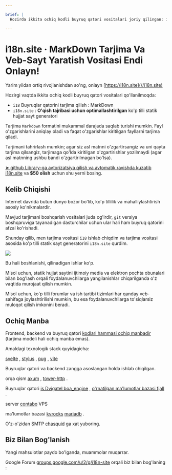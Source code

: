 ```yaml
---

brief: |
  Hozirda ikkita ochiq kodli buyruq qatori vositalari joriy qilingan: i18 (MarkDown buyruq satrini tarjima qilish vositasi) va i18n.site (ko'p tilli statik hujjat sayt generatori)

---
```



# i18n.site · MarkDown Tarjima Va Veb-Sayt Yaratish Vositasi Endi Onlayn!

Yarim yildan ortiq rivojlanishdan so'ng, onlayn [https://i18n.site](//i18n.site)

Hozirgi vaqtda ikkita ochiq kodli buyruq qatori vositalari qo'llanilmoqda:

* `i18` Buyruqlar qatorini tarjima qilish : MarkDown
* `i18n.site` : **O'qish tajribasi uchun optimallashtirilgan** ko'p tilli statik hujjat sayt generatori

Tarjima `Markdown` formatini mukammal darajada saqlab turishi mumkin. Fayl o'zgarishlarini aniqlay oladi va faqat o'zgarishlar kiritilgan fayllarni tarjima qiladi.

Tarjimani tahrirlash mumkin; agar siz asl matnni o'zgartirsangiz va uni qayta tarjima qilsangiz, tarjimaga qo'lda kiritilgan o'zgartirishlar yozilmaydi (agar asl matnning ushbu bandi o'zgartirilmagan bo'lsa).

[➤ github Library-ga avtorizatsiya qilish va avtomatik ravishda kuzatib i18n.site](https://github.com/login/oauth/authorize?client_id=Ov23liuGAmK0plc9FgB3&amp;scope=user:email,user:follow,public_repo) va **$50 olish** uchun shu yerni bosing.

## Kelib Chiqishi

Internet davrida butun dunyo bozor bo'lib, ko'p tillilik va mahalliylashtirish asosiy ko'nikmalardir.

Mavjud tarjimani boshqarish vositalari juda og'irdir, `git` versiya boshqaruviga tayanadigan dasturchilar uchun ular hali ham buyruq qatorini afzal ko'rishadi.

Shunday qilib, men tarjima vositasi `i18` ishlab chiqdim va tarjima vositasi asosida ko'p tilli statik sayt generatorini `i18n.site` qurdim.

![](https://p.3ti.site/1723777556.avif)

Bu hali boshlanishi, qilinadigan ishlar ko'p.

Misol uchun, statik hujjat saytini ijtimoiy media va elektron pochta obunalari bilan bog'lash orqali foydalanuvchilarga yangilanishlar chiqarilganda o'z vaqtida murojaat qilish mumkin.

Misol uchun, ko'p tilli forumlar va ish tartibi tizimlari har qanday veb-sahifaga joylashtirilishi mumkin, bu esa foydalanuvchilarga to'siqlarsiz muloqot qilish imkonini beradi.

## Ochiq Manba

Frontend, backend va buyruq qatori [kodlari hammasi ochiq manbadir](https://i18n.site/i18n.site/c/src) (tarjima modeli hali ochiq manba emas).

Amaldagi texnologik stack quyidagicha:

[svelte](https://svelte.dev) , [stylus](https://stylus-lang.com) , [pug](https://github.com/pugjs/pug) , [vite](https://github.com/vitejs/vite)

Buyruqlar qatori va backend zangga asoslangan holda ishlab chiqilgan.

orqa qism [axum](https://github.com/tokio-rs/axum) , [tower-http](https://github.com/tower-rs/tower-http/releases) .

Buyruqlar qatori [js Dvigatel boa_engine](https://docs.rs/boa_engine) , [o'rnatilgan ma'lumotlar bazasi fjall](https://github.com/fjall-rs/fjall) .

server [contabo](https://my.contabo.com) VPS

ma'lumotlar bazasi [kvrocks](https://kvrocks.apache.org) [mariadb](https://mariadb.org) .

O'z-o'zidan SMTP [chasquid](https://github.com/albertito/chasquid) ga xat yuboring.

## Biz Bilan Bog'lanish

Yangi mahsulotlar paydo bo'lganda, muammolar muqarrar.

Google Forum [groups.google.com/u/2/g/i18n-site](https://groups.google.com/u/2/g/i18n-site) orqali biz bilan bog'laning :